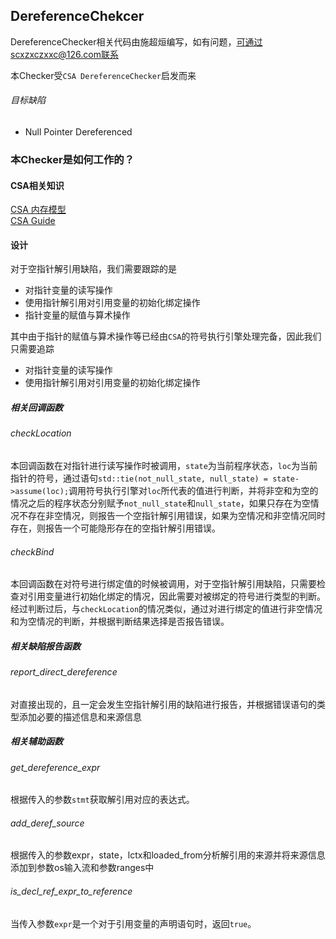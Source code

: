 ## DereferenceChekcer

DereferenceChecker相关代码由施超烜编写，如有问题，可通过scxzxczxxc@126.com联系

本Checker受`CSA DereferenceChecker`启发而来

###### 目标缺陷

+ Null Pointer Dereferenced

### 本Checker是如何工作的？

#### CSA相关知识

[CSA 内存模型](http://lcs.ios.ac.cn/~xzx/memmodel.pdf)  
[CSA Guide](https://github.com/haoNoQ/clang-analyzer-guide/releases/download/v0.1/clang-analyzer-guide-v0.1.pdf)

#### 设计

对于空指针解引用缺陷，我们需要跟踪的是

+ 对指针变量的读写操作
+ 使用指针解引用对引用变量的初始化绑定操作
+ 指针变量的赋值与算术操作

其中由于指针的赋值与算术操作等已经由`CSA`的符号执行引擎处理完备，因此我们只需要追踪

+ 对指针变量的读写操作
+ 使用指针解引用对引用变量的初始化绑定操作

##### 相关回调函数

###### checkLocation

本回调函数在对指针进行读写操作时被调用，`state`为当前程序状态，`loc`为当前指针的符号，通过语句`std::tie(not_null_state, null_state) = state->assume(loc);`调用符号执行引擎对`loc`所代表的值进行判断，并将非空和为空的情况之后的程序状态分别赋予`not_null_state`和`null_state`，如果只存在为空情况不存在非空情况，则报告一个空指针解引用错误，如果为空情况和非空情况同时存在，则报告一个可能隐形存在的空指针解引用错误。

###### checkBind

本回调函数在对符号进行绑定值的时候被调用，对于空指针解引用缺陷，只需要检查对引用变量进行初始化绑定的情况，因此需要对被绑定的符号进行类型的判断。经过判断过后，与`checkLocation`的情况类似，通过对进行绑定的值进行非空情况和为空情况的判断，并根据判断结果选择是否报告错误。

##### 相关缺陷报告函数

###### report_direct_dereference

对直接出现的，且一定会发生空指针解引用的缺陷进行报告，并根据错误语句的类型添加必要的描述信息和来源信息

##### 相关辅助函数

###### get_dereference_expr

根据传入的参数`stmt`获取解引用对应的表达式。

###### add_deref_source

根据传入的参数expr，state，lctx和loaded_from分析解引用的来源并将来源信息添加到参数os输入流和参数ranges中

###### is_decl_ref_expr_to_reference

当传入参数`expr`是一个对于引用变量的声明语句时，返回`true`。




